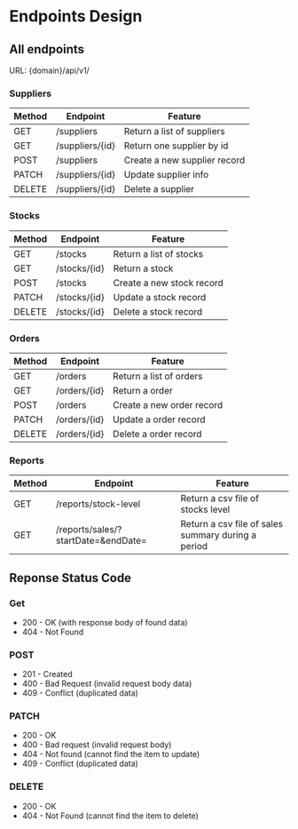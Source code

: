 # Endpoints Design

## All endpoints
URL: {domain}/api/v1/

### Suppliers

| Method | Endpoint        | Feature                                     |
|--------| --------------- | ------------------------------------------- |
| GET    | /suppliers      | Return a list of suppliers|
| GET    | /suppliers/{id} | Return one supplier by id                   |
| POST   | /suppliers      | Create a new supplier record                |
| PATCH  | /suppliers/{id} | Update supplier info                        |
| DELETE | /suppliers/{id} | Delete a supplier                           |

### Stocks

| Method | Endpoint     | Feature                   |
| ------ | ------------ | ------------------------- |
| GET    | /stocks      | Return a list of stocks   |
| GET    | /stocks/{id} | Return a stock            |
| POST   | /stocks      | Create a new stock record |
| PATCH    | /stocks/{id} | Update a stock record     |
| DELETE | /stocks/{id} | Delete a stock record     |

### Orders

| Method | Endpoint     | Feature                   |
| ------ | ------------ | ------------------------- |
| GET    | /orders      | Return a list of orders   |
| GET    | /orders/{id} | Return a order            |
| POST   | /orders      | Create a new order record |
| PATCH    | /orders/{id} | Update a order record     |
| DELETE | /orders/{id} | Delete a order record     |

### Reports
| Method | Endpoint                            | Feature                                            |
| ------ |-------------------------------------|----------------------------------------------------|
| GET    | /reports/stock-level                | Return a csv file of stocks level                  |
| GET    | /reports/sales/?startDate=&endDate= | Return a csv file of sales summary during a period |


## Reponse Status Code

### Get

- 200 - OK (with response body of found data)
- 404 - Not Found

### POST

- 201 - Created
- 400 - Bad Request (invalid request body data)
- 409 - Conflict (duplicated data)

### PATCH

- 200 - OK
- 400 - Bad request (invalid request body)
- 404 - Not found (cannot find the item to update)
- 409 - Conflict (duplicated data)

### DELETE

- 200 - OK
- 404 - Not Found (cannot find the item to delete)
